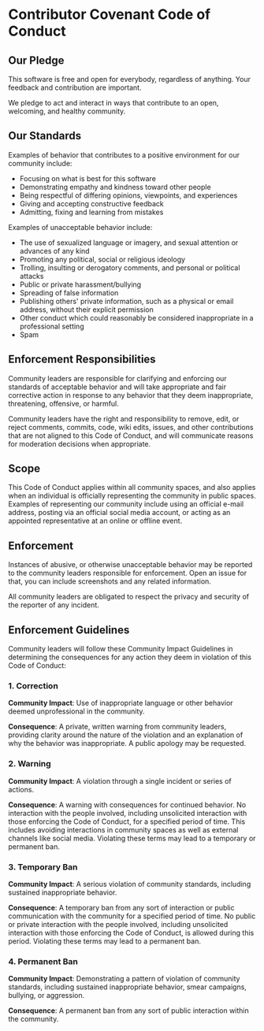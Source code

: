 # Contributor Covenant Code of Conduct

## Our Pledge

This software is free and open for everybody, regardless of anything.
Your feedback and contribution are important.

We pledge to act and interact in ways that contribute to an open, welcoming, and healthy community.

## Our Standards

Examples of behavior that contributes to a positive environment for our
community include:

* Focusing on what is best for this software
* Demonstrating empathy and kindness toward other people
* Being respectful of differing opinions, viewpoints, and experiences
* Giving and accepting constructive feedback
* Admitting, fixing and learning from mistakes

Examples of unacceptable behavior include:

* The use of sexualized language or imagery, and sexual attention or
  advances of any kind
* Promoting any political, social or religious ideology
* Trolling, insulting or derogatory comments, and personal or political attacks
* Public or private harassment/bullying
* Spreading of false information
* Publishing others' private information, such as a physical or email
  address, without their explicit permission
* Other conduct which could reasonably be considered inappropriate in a
  professional setting
* Spam

## Enforcement Responsibilities

Community leaders are responsible for clarifying and enforcing our standards of
acceptable behavior and will take appropriate and fair corrective action in
response to any behavior that they deem inappropriate, threatening, offensive,
or harmful.

Community leaders have the right and responsibility to remove, edit, or reject
comments, commits, code, wiki edits, issues, and other contributions that are
not aligned to this Code of Conduct, and will communicate reasons for moderation
decisions when appropriate.

## Scope

This Code of Conduct applies within all community spaces, and also applies when
an individual is officially representing the community in public spaces.
Examples of representing our community include using an official e-mail address,
posting via an official social media account, or acting as an appointed
representative at an online or offline event.

## Enforcement

Instances of abusive, or otherwise unacceptable behavior may be
reported to the community leaders responsible for enforcement.
Open an issue for that, you can include screenshots and any related information.

All community leaders are obligated to respect the privacy and security of the
reporter of any incident.

## Enforcement Guidelines

Community leaders will follow these Community Impact Guidelines in determining
the consequences for any action they deem in violation of this Code of Conduct:

### 1. Correction

**Community Impact**: Use of inappropriate language or other behavior deemed
unprofessional in the community.

**Consequence**: A private, written warning from community leaders, providing
clarity around the nature of the violation and an explanation of why the
behavior was inappropriate. A public apology may be requested.

### 2. Warning

**Community Impact**: A violation through a single incident or series
of actions.

**Consequence**: A warning with consequences for continued behavior. No
interaction with the people involved, including unsolicited interaction with
those enforcing the Code of Conduct, for a specified period of time. This
includes avoiding interactions in community spaces as well as external channels
like social media. Violating these terms may lead to a temporary or
permanent ban.

### 3. Temporary Ban

**Community Impact**: A serious violation of community standards, including
sustained inappropriate behavior.

**Consequence**: A temporary ban from any sort of interaction or public
communication with the community for a specified period of time. No public or
private interaction with the people involved, including unsolicited interaction
with those enforcing the Code of Conduct, is allowed during this period.
Violating these terms may lead to a permanent ban.

### 4. Permanent Ban

**Community Impact**: Demonstrating a pattern of violation of community
standards, including sustained inappropriate behavior, smear campaigns, bullying, or aggression.

**Consequence**: A permanent ban from any sort of public interaction within
the community.
